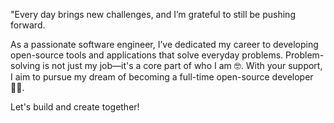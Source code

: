 "Every day brings new challenges, and I’m grateful to still be pushing forward.

As a passionate software engineer, I’ve dedicated my career to developing open-source tools and applications that solve everyday problems. Problem-solving is not just my job—it's a core part of who I am 🤓. With your support, I aim to pursue my dream of becoming a full-time open-source developer 🐱‍🏍.

Let's build and create together!
